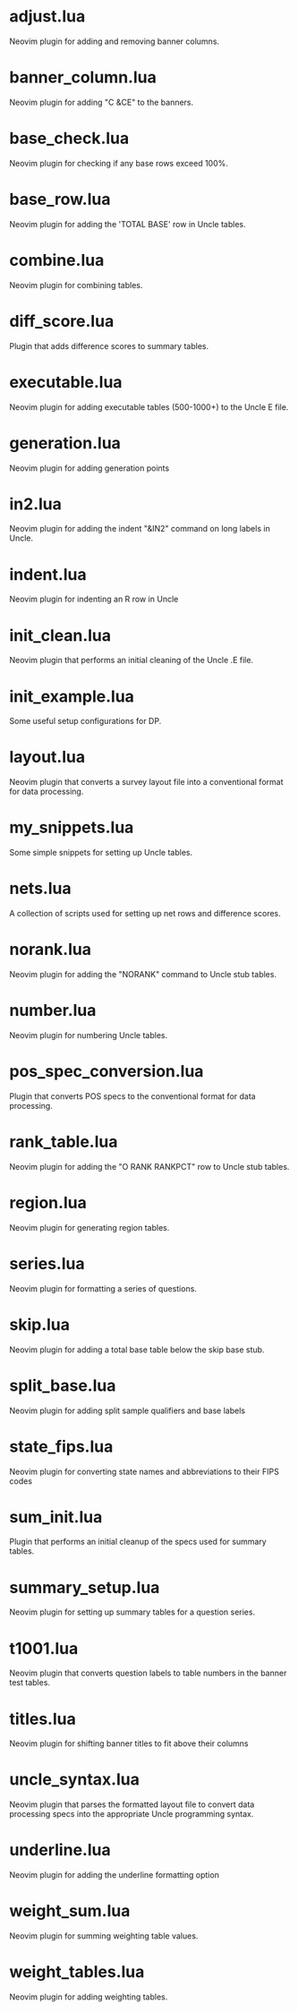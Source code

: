 # adjust.lua
Neovim plugin for adding and removing banner columns.

# banner_column.lua
Neovim plugin for adding "C &CE" to the banners.

# base_check.lua
Neovim plugin for checking if any base rows exceed 100%.

# base_row.lua
Neovim plugin for adding the 'TOTAL BASE' row in Uncle tables.

# combine.lua
Neovim plugin for combining tables.

# diff_score.lua
Plugin that adds difference scores to summary tables.

# executable.lua
Neovim plugin for adding executable tables (500-1000+) to the Uncle E file.

# generation.lua
Neovim plugin for adding generation points

# in2.lua
Neovim plugin for adding the indent "&IN2" command on long labels in Uncle.

# indent.lua
Neovim plugin for indenting an R row in Uncle

# init_clean.lua
Neovim plugin that performs an initial cleaning of the Uncle .E file.

# init_example.lua
Some useful setup configurations for DP.

# layout.lua
Neovim plugin that converts a survey layout file into a conventional format for data processing.

# my_snippets.lua
Some simple snippets for setting up Uncle tables.

# nets.lua
A collection of scripts used for setting up net rows and difference scores.

# norank.lua
Neovim plugin for adding the "NORANK" command to Uncle stub tables.

# number.lua
Neovim plugin for numbering Uncle tables.

# pos_spec_conversion.lua
Plugin that converts POS specs to the conventional format for data processing.

# rank_table.lua
Neovim plugin for adding the "O RANK RANKPCT" row to Uncle stub tables.

# region.lua
Neovim plugin for generating region tables.

# series.lua
Neovim plugin for formatting a series of questions.

# skip.lua
Neovim plugin for adding a total base table below the skip base stub.

# split_base.lua
Neovim plugin for adding split sample qualifiers and base labels

# state_fips.lua
Neovim plugin for converting state names and abbreviations to their FIPS codes

# sum_init.lua
Plugin that performs an initial cleanup of the specs used for summary tables.

# summary_setup.lua
Neovim plugin for setting up summary tables for a question series.

# t1001.lua
Neovim plugin that converts question labels to table numbers in the banner test tables.

# titles.lua
Neovim plugin for shifting banner titles to fit above their columns

# uncle_syntax.lua
Neovim plugin that parses the formatted layout file to convert data processing specs into the appropriate Uncle programming syntax.

# underline.lua
Neovim plugin for adding the underline formatting option

# weight_sum.lua
Neovim plugin for summing weighting table values.

# weight_tables.lua
Neovim plugin for adding weighting tables.
